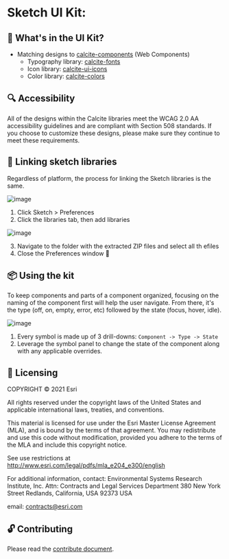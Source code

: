 # Sketch UI Kit:

🚛 What's in the UI Kit?
--
- Matching designs to [calcite-components](https://github.com/Esri/calcite-components) (Web Components)
    - Typography library: [calcite-fonts](https://github.com/ArcGIS/calcite-fonts)
     - Icon library: [calcite-ui-icons](https://github.com/Esri/calcite-ui-icons)
     - Color library: [calcite-colors](https://github.com/Esri/calcite-colors)

🔍 Accessibility
--

All of the designs within the Calcite libraries meet the WCAG 2.0 AA accessibility guidelines and are compliant with Section 508 standards. If you choose to customize these designs, please make sure they continue to meet these requirements.

🔗 Linking sketch libraries
--

Regardless of platform, the process for linking the Sketch libraries is the same. 

![image](https://user-images.githubusercontent.com/6144462/56435459-5788ba80-628d-11e9-8483-896661170512.png)

1. Click Sketch > Preferences
2. Click the libraries tab, then add libraries

![image](https://user-images.githubusercontent.com/6144462/56435659-22c93300-628e-11e9-87d4-5aa309f891b2.png)

3. Navigate to the folder with the extracted ZIP files and select all th efiles
4. Close the Preferences window 🎉


📦 Using the kit
--

To keep components and parts of a component organized, focusing on the naming of the component first will help the user navigate. From there, it's the type (off, on, empty, error, etc) followed by the state (focus, hover, idle).

![image](https://user-images.githubusercontent.com/6144462/56436123-a9324480-628f-11e9-8a95-20650d557694.png)

1. Every symbol is made up of 3 drill-downs: `Component -> Type -> State`
2. Leverage the symbol panel to change the state of the component along with any applicable overrides.


📜 Licensing
--

COPYRIGHT © 2021 Esri

All rights reserved under the copyright laws of the United States and applicable international laws, treaties, and conventions.

This material is licensed for use under the Esri Master License Agreement (MLA), and is bound by the terms of that agreement. You may redistribute and use this code without modification, provided you adhere to the terms of the MLA and include this copyright notice.

See use restrictions at http://www.esri.com/legal/pdfs/mla_e204_e300/english

For additional information, contact: Environmental Systems Research Institute, Inc. Attn: Contracts and Legal Services Department 380 New York Street Redlands, California, USA 92373 USA

email: contracts@esri.com

🔓 Contributing
--

Please read the [contribute document](CONTRIBUTING.md).
